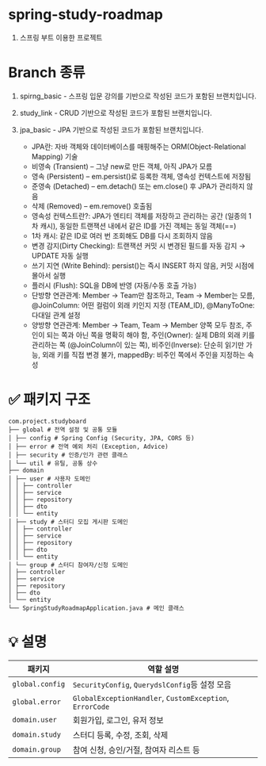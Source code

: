 # spring-study-roadmap
1. 스프링 부트 이용한 프로젝트

# Branch 종류
1. spirng_basic - 스프링 입문 강의를 기반으로 작성된 코드가 포함된 브랜치입니다.

2. study_link - CRUD 기반으로 작성된 코드가 포함된 브랜치입니다.

3. jpa_basic - JPA 기반으로 작성된 코드가 포함된 브랜치입니다.
   - JPA란: 자바 객체와 데이터베이스를 매핑해주는 ORM(Object-Relational Mapping) 기술
   - 비영속 (Transient) – 그냥 new로 만든 객체, 아직 JPA가 모름
   - 영속 (Persistent) – em.persist()로 등록한 객체, 영속성 컨텍스트에 저장됨
   - 준영속 (Detached) – em.detach() 또는 em.close() 후 JPA가 관리하지 않음
   - 삭제 (Removed) – em.remove() 호출됨
   - 영속성 컨텍스트란?: JPA가 엔티티 객체를 저장하고 관리하는 공간 (일종의 1차 캐시), 동일한 트랜잭션 내에서 같은 ID를 가진 객체는 동일 객체(==)
   - 1차 캐시: 같은 ID로 여러 번 조회해도 DB를 다시 조회하지 않음
   - 변경 감지(Dirty Checking): 트랜잭션 커밋 시 변경된 필드를 자동 감지 → UPDATE 자동 실행
   - 쓰기 지연 (Write Behind): persist()는 즉시 INSERT 하지 않음, 커밋 시점에 몰아서 실행
   - 플러시 (Flush): SQL을 DB에 반영 (자동/수동 호출 가능)
   - 단방향 연관관계: Member → Team만 참조하고, Team → Member는 모름, @JoinColumn: 어떤 컬럼이 외래 키인지 지정 (TEAM_ID), @ManyToOne: 다대일 관계 설정
   - 양방향 연관관계: Member → Team, Team → Member 양쪽 모두 참조, 주인이 되는 쪽과 아닌 쪽을 명확히 해야 함, 주인(Owner): 실제 DB의 외래 키를 관리하는 쪽 (@JoinColumn이 있는 쪽), 비주인(Inverse): 단순히 읽기만 가능, 외래 키를 직접 변경 불가, mappedBy: 비주인 쪽에서 주인을 지정하는 속성
# ✅ 패키지 구조
````
com.project.studyboard
├── global # 전역 설정 및 공통 모듈
│ ├── config # Spring Config (Security, JPA, CORS 등)
│ ├── error # 전역 예외 처리 (Exception, Advice)
│ ├── security # 인증/인가 관련 클래스
│ └── util # 유틸, 공통 상수
├── domain
│ ├── user # 사용자 도메인
│ │ ├── controller
│ │ ├── service
│ │ ├── repository
│ │ ├── dto
│ │ └── entity
│ ├── study # 스터디 모집 게시판 도메인
│ │ ├── controller
│ │ ├── service
│ │ ├── repository
│ │ ├── dto
│ │ └── entity
│ └── group # 스터디 참여자/신청 도메인
│ ├── controller
│ ├── service
│ ├── repository
│ ├── dto
│ └── entity
└── SpringStudyRoadmapApplication.java # 메인 클래스
````

# 💡 설명
| 패키지             | 역할 설명                                                      |
| --------------- | ---------------------------------------------------------- |
| `global.config` | `SecurityConfig`, `QuerydslConfig`등 설정 모음 |
| `global.error`  | `GlobalExceptionHandler`, `CustomException`, `ErrorCode`   |
| `domain.user`   | 회원가입, 로그인, 유저 정보                                           |
| `domain.study`  | 스터디 등록, 수정, 조회, 삭제                                         |
| `domain.group`  | 참여 신청, 승인/거절, 참여자 리스트 등                                    |
